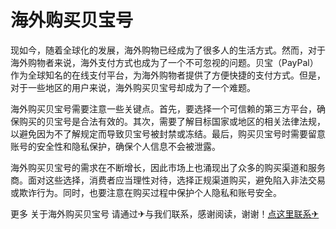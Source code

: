 # 海外购买贝宝号

现如今，随着全球化的发展，海外购物已经成为了很多人的生活方式。然而，对于海外购物者来说，海外支付方式也成为了一个不可忽视的问题。贝宝（PayPal）作为全球知名的在线支付平台，为海外购物者提供了方便快捷的支付方式。但是，对于一些地区的用户来说，海外购买贝宝号却成为了一个难题。

海外购买贝宝号需要注意一些关键点。首先，要选择一个可信赖的第三方平台，确保购买的贝宝号是合法有效的。其次，需要了解目标国家或地区的相关法律法规，以避免因为不了解规定而导致贝宝号被封禁或冻结。最后，购买贝宝号时需要留意账号的安全性和隐私保护，确保个人信息不会被泄露。

海外购买贝宝号的需求在不断增长，因此市场上也涌现出了众多的购买渠道和服务商。面对这些选择，消费者应当理性对待，选择正规渠道购买，避免陷入非法交易或欺诈行为。同时，也要注意在购买过程中保护个人隐私和账号安全。

更多 关于海外购买贝宝号 请通过✈与我们联系，感谢阅读，谢谢！[点这里联系✈](https://gg.k02.cc)